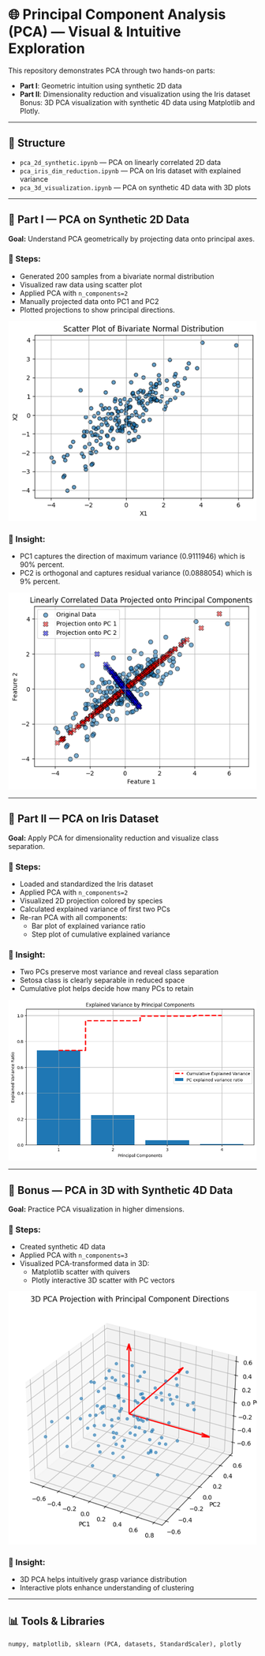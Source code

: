 # 🌐 Principal Component Analysis (PCA) — Visual & Intuitive Exploration

This repository demonstrates PCA through two hands-on parts:  
- **Part I**: Geometric intuition using synthetic 2D data  
- **Part II**: Dimensionality reduction and visualization using the Iris dataset  
Bonus: 3D PCA visualization with synthetic 4D data using Matplotlib and Plotly.

---

## 📁 Structure

- `pca_2d_synthetic.ipynb` — PCA on linearly correlated 2D data
- `pca_iris_dim_reduction.ipynb` — PCA on Iris dataset with explained variance
- `pca_3d_visualization.ipynb` — PCA on synthetic 4D data with 3D plots

---

## 🧪 Part I — PCA on Synthetic 2D Data

**Goal:** Understand PCA geometrically by projecting data onto principal axes.

### 🔧 Steps:
- Generated 200 samples from a bivariate normal distribution  
- Visualized raw data using scatter plot  
- Applied PCA with `n_components=2`  
- Manually projected data onto PC1 and PC2  
- Plotted projections to show principal directions.

![Synthetic Data](https://github.com/Mukesh-2005/Coursera-ML-Labs/blob/main/Unsupervised-Learning/PCA/visuals/synthetic%20data.png?raw=true)

### 📌 Insight:
- PC1 captures the direction of maximum variance (0.9111946) which is 90% percent.
- PC2 is orthogonal and captures residual variance (0.0888054) which is 9% percent.

![Principle components](https://github.com/Mukesh-2005/Coursera-ML-Labs/blob/main/Unsupervised-Learning/PCA/visuals/PC%201%20&%202.png?raw=true)

---

## 🌸 Part II — PCA on Iris Dataset

**Goal:** Apply PCA for dimensionality reduction and visualize class separation.

### 🔧 Steps:
- Loaded and standardized the Iris dataset  
- Applied PCA with `n_components=2`  
- Visualized 2D projection colored by species  
- Calculated explained variance of first two PCs  
- Re-ran PCA with all components:
  - Bar plot of explained variance ratio  
  - Step plot of cumulative explained variance

### 📌 Insight:
- Two PCs preserve most variance and reveal class separation  
- Setosa class is clearly separable in reduced space  
- Cumulative plot helps decide how many PCs to retain

![cumulative variance](https://github.com/Mukesh-2005/Coursera-ML-Labs/blob/main/Unsupervised-Learning/PCA/visuals/cumulative%20variance.png?raw=true)

---

## 🧊 Bonus — PCA in 3D with Synthetic 4D Data

**Goal:** Practice PCA visualization in higher dimensions.

### 🔧 Steps:
- Created synthetic 4D data  
- Applied PCA with `n_components=3`  
- Visualized PCA-transformed data in 3D:
    - Matplotlib scatter with quivers  
    - Plotly interactive 3D scatter with PC vectors

![Bones](https://github.com/Mukesh-2005/Coursera-ML-Labs/blob/main/Unsupervised-Learning/PCA/visuals/understanding.png?raw=true)

### 📌 Insight:
- 3D PCA helps intuitively grasp variance distribution  
- Interactive plots enhance understanding of clustering

---

## 📊 Tools & Libraries

```python
numpy, matplotlib, sklearn (PCA, datasets, StandardScaler), plotly
